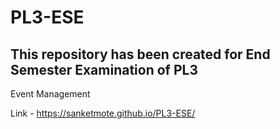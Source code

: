 # PL3-ESE
## This repository has been created for End Semester Examination of PL3

Event Management

Link - https://sanketmote.github.io/PL3-ESE/